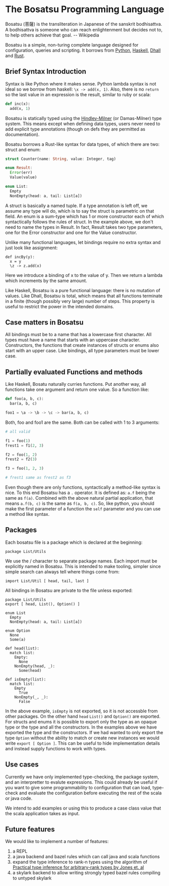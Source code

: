 # The Bosatsu Programming Language

Bosatsu (菩薩) is the transliteration in Japanese of the sanskrit bodhisattva.
A bodhisattva is someone who can reach enlightenment but decides not to, to
help others achieve that goal.  -- Wikipedia

Bosatsu is a simple, non-turing complete language designed for configuration, queries and scripting. It
borrows from [Python](https://www.python.org/), [Haskell](https://www.haskell.org/),
[Dhall](https://hackage.haskell.org/package/dhall) and [Rust](https://www.rust-lang.org/en-US/).

## Brief Syntax Introduction

Syntax is like Python where it makes sense. Python lambda syntax is not
ideal so we borrow from haskell: `\x -> add(x, 1)`. Also, there is no `return`
so the last value in an expression is the result, similar to ruby or scala:
```python
def inc(x):
  add(x, 1)
```

Bosatsu is statically typed using the
[Hindley-Milner](https://en.wikipedia.org/wiki/Hindley%E2%80%93Milner_type_system) (or Damas-Milner) type system.
This means except when defining data types, users never need to add explicit type annotations (though on
defs they are permitted as documentation).

Bosatsu borrows a Rust-like syntax for data types, of which there are two: struct and enum:
```rust
struct Counter(name: String, value: Integer, tag)

enum Result:
  Error(err)
  Value(value)

enum List:
  Empty
  NonEmpty(head: a, tail: List[a])
```

A struct is basically a named tuple. If a type annotation is left off, we assume any type
will do, which is to say the struct is parametric on that field.
An enum is a sum-type which has 1 or more constructor each of which syntactically follows
the rules of struct.
In the example above, we
don't need to name the types in Result. In fact, Result takes two type parameters, one for
the Error constructor and one for the Value constructor.

Unlike many functional languages, let bindings require no extra syntax and just look like assignment:
```
def incBy(y):
  x = y
  \z -> z.add(x)
```
Here we introduce a binding of x to the value of y. Then we return a lambda which increments
by the same amount.

Like Haskell, Bosatsu is a pure functional language: there is no mutation of values. Like Dhall,
Bosatsu is total, which means that all functions terminate in a finite (though possibly very
large) number of steps. This property is useful to restrict the power in the intended domains.

## Case matters in Bosatsu

All bindings must be to a name that has a lowercase first character. All types must have a name
that starts with an uppercase character. Constructors, the functions that create instances of
structs or enums also start with an upper case. Like bindings, all type parameters must be
lower case.

## Partially evaluated Functions and methods
Like Haskell, Bosatu naturally curries functions. Put another way, all functions
take one argument and return one value. So a function like:
```python
def foo(a, b, c):
  bar(a, b, c)

foo1 = \a -> \b -> \c -> bar(a, b, c)
```
Both, foo and foo1 are the same. Both can be called with 1 to 3 arguments:
```python
# all valid

f1 = foo(1)
frest1 = f1(2, 3)

f2 = foo(1, 2)
frest2 = f2(3)

f3 = foo(1, 2, 3)

# frest1 same as frest2 as f3
```

Even though there are only functions, syntactically a method-like syntax is nice. To this end
Bosatsu has a `.` operator. It is defined as: `a.f` being the same as `f(a)`. Combined with
the above natural partial application, that means `a.f(b, c)` is the same as `f(a, b, c)`.
So, like python, you should make the first parameter of a function the `self` parameter and
you can use a method like syntax.

## Packages
Each bosatsu file is a package which is declared at the beginning:
```
package List/Utils
```
We use the / character to separate package names. Each import must be explicitly named in
Bosatsu. This is intended to make tooling, simpler since simple search can always tell
where things come from:
```
import List/Util [ head, tail, last ]
```
All bindings in Bosatsu are private to the file unless exported:

```
package List/Utils
export [ head, List(), Option() ]

enum List
  Empty
  NonEmpty(head: a, tail: List[a])

enum Option
  None
  Some(a)

def head(list):
  match list:
    Empty:
      None
    NonEmpty(head, _):
      Some(head)

def isEmpty(list):
  match list:
    Empty
      True
    NonEmpty(_, _):
      False
```
In the above example, `isEmpty` is not exported, so it is not accessble from other packages. On the other hand `head` `List()` and `Option()`
are exported. For structs and enums it is possible to export only the type as an opaque type or the type and all the constructors.
In the examples above we have exported the type and the constructors. If we had wanted to only export the type `Option` without the
ability to match or create new instances we would write `export [ Option ]`. This can be useful to hide implementation details
and instead supply functions to work with types.

## Use cases

Currently we have only implemented type-checking, the package system, and an interpretter to evalute expressions. This could
already be useful if you want to give some programmability to configuration that can load, type-check and evaluate the configuration
before executing the rest of the scala or java code.

We intend to add examples or using this to produce a case class value that the scala application takes as input.

## Future features

We would like to implement a number of features:

1. a REPL
2. a java backend and bazel rules which can call java and scala functions
3. expand the type inference to rank-n types using the algorithm of [Practical type inference for arbitrary-rank types by Jones et. al](https://www.microsoft.com/en-us/research/publication/practical-type-inference-for-arbitrary-rank-types/)
4. a skylark backend to allow writing strongly typed bazel rules compiling to untyped skylark
